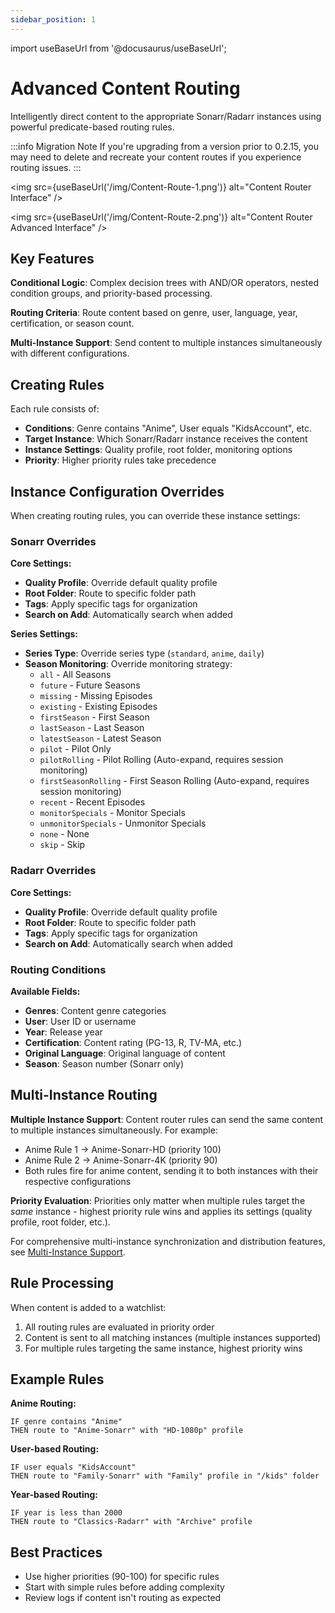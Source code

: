 ```yaml
---
sidebar_position: 1
---
```


import useBaseUrl from '@docusaurus/useBaseUrl';

# Advanced Content Routing

Intelligently direct content to the appropriate Sonarr/Radarr instances using powerful predicate-based routing rules.

:::info Migration Note
If you're upgrading from a version prior to 0.2.15, you may need to delete and recreate your content routes if you experience routing issues.
:::

<img src={useBaseUrl('/img/Content-Route-1.png')} alt="Content Router Interface" />

<img src={useBaseUrl('/img/Content-Route-2.png')} alt="Content Router Advanced Interface" />

## Key Features

**Conditional Logic**: Complex decision trees with AND/OR operators, nested condition groups, and priority-based processing.

**Routing Criteria**: Route content based on genre, user, language, year, certification, or season count.

**Multi-Instance Support**: Send content to multiple instances simultaneously with different configurations.

## Creating Rules

Each rule consists of:
- **Conditions**: Genre contains "Anime", User equals "KidsAccount", etc.
- **Target Instance**: Which Sonarr/Radarr instance receives the content
- **Instance Settings**: Quality profile, root folder, monitoring options
- **Priority**: Higher priority rules take precedence

## Instance Configuration Overrides

When creating routing rules, you can override these instance settings:

### Sonarr Overrides

**Core Settings:**
- **Quality Profile**: Override default quality profile
- **Root Folder**: Route to specific folder path
- **Tags**: Apply specific tags for organization
- **Search on Add**: Automatically search when added

**Series Settings:**
- **Series Type**: Override series type (`standard`, `anime`, `daily`)
- **Season Monitoring**: Override monitoring strategy:
  - `all` - All Seasons
  - `future` - Future Seasons
  - `missing` - Missing Episodes
  - `existing` - Existing Episodes
  - `firstSeason` - First Season
  - `lastSeason` - Last Season
  - `latestSeason` - Latest Season
  - `pilot` - Pilot Only
  - `pilotRolling` - Pilot Rolling (Auto-expand, requires session monitoring)
  - `firstSeasonRolling` - First Season Rolling (Auto-expand, requires session monitoring)
  - `recent` - Recent Episodes
  - `monitorSpecials` - Monitor Specials
  - `unmonitorSpecials` - Unmonitor Specials
  - `none` - None
  - `skip` - Skip

### Radarr Overrides

**Core Settings:**
- **Quality Profile**: Override default quality profile
- **Root Folder**: Route to specific folder path
- **Tags**: Apply specific tags for organization
- **Search on Add**: Automatically search when added

### Routing Conditions

**Available Fields:**
- **Genres**: Content genre categories
- **User**: User ID or username
- **Year**: Release year
- **Certification**: Content rating (PG-13, R, TV-MA, etc.)
- **Original Language**: Original language of content
- **Season**: Season number (Sonarr only)

## Multi-Instance Routing

**Multiple Instance Support**: Content router rules can send the same content to multiple instances simultaneously. For example:
- Anime Rule 1 → Anime-Sonarr-HD (priority 100)  
- Anime Rule 2 → Anime-Sonarr-4K (priority 90)
- Both rules fire for anime content, sending it to both instances with their respective configurations

**Priority Evaluation**: Priorities only matter when multiple rules target the *same* instance - highest priority rule wins and applies its settings (quality profile, root folder, etc.).

For comprehensive multi-instance synchronization and distribution features, see [Multi-Instance Support](multi-instance-support).

## Rule Processing

When content is added to a watchlist:
1. All routing rules are evaluated in priority order
2. Content is sent to all matching instances (multiple instances supported)
3. For multiple rules targeting the same instance, highest priority wins

## Example Rules

**Anime Routing:**
```
IF genre contains "Anime" 
THEN route to "Anime-Sonarr" with "HD-1080p" profile
```

**User-based Routing:**
```
IF user equals "KidsAccount"
THEN route to "Family-Sonarr" with "Family" profile in "/kids" folder
```

**Year-based Routing:**
```
IF year is less than 2000
THEN route to "Classics-Radarr" with "Archive" profile
```

## Best Practices

- Use higher priorities (90-100) for specific rules
- Start with simple rules before adding complexity
- Review logs if content isn't routing as expected